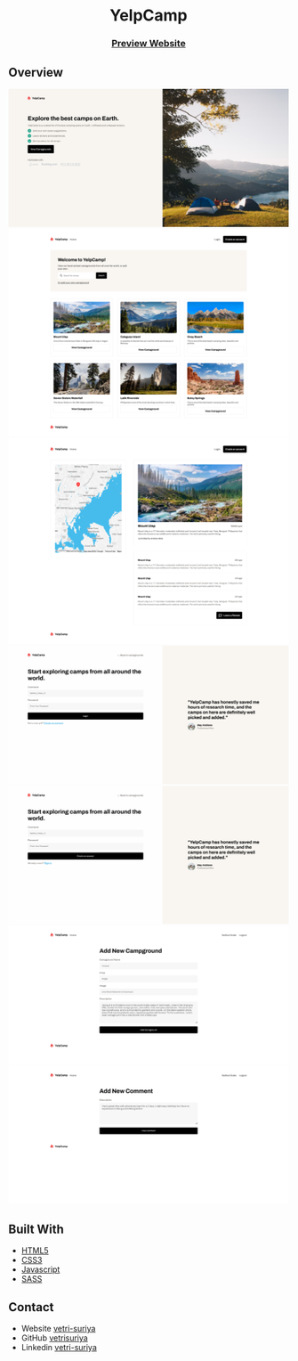 <h1 align="center">YelpCamp</h1>

<div align="center">
  <h3>
    <a href="https://rvs-yelpcamp.netlify.app/">Preview Website</a>
  </h3>
</div>

## Overview

![Landing Page](./Screenshots/landing_page.png)
![Search Page](./Screenshots/search_page.png)
![Post Page](./Screenshots/post_page.png)
![Login Page](./Screenshots/signin_page.png)
![Signup Page](./Screenshots/signup_page.png)
![Campground Page](./Screenshots/add_campground_page.png) ![Comment Page](./Screenshots/add_comment_page.png)

## Built With

- [HTML5](#!)
- [CSS3](#!)
- [Javascript](#!)
- [SASS](#!)

## Contact

- Website [vetri-suriya](https://vetri-suriya.web.app/)
- GitHub [vetrisuriya](https://github.com/vetrisuriya)
- Linkedin [vetri-suriya](https://www.linkedin.com/in/vetri-suriya/)